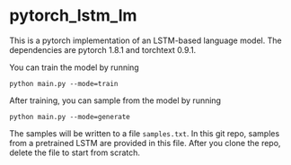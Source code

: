 # pytorch_lstm_lm

This is a pytorch implementation of an LSTM-based language model. The dependencies are pytorch 1.8.1 and torchtext 0.9.1.

You can train the model by running
```
python main.py --mode=train
```

After training, you can sample from the model by running 
```
python main.py --mode=generate
```

The samples will be written to a file ```samples.txt```. In this git repo, samples from a pretrained LSTM are provided in this file.
After you clone the repo, delete the file to start from scratch. 

